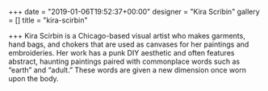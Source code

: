 +++
date = "2019-01-06T19:52:37+00:00"
designer = "Kira Scribin"
gallery = []
title = "kira-scirbin"

+++
Kira Scirbin is a Chicago-based visual artist who makes garments, hand bags, and chokers that are used as canvases for her paintings and embroideries. Her work has a punk DIY aesthetic and often features abstract, haunting paintings paired with commonplace words such as “earth” and “adult.” These words are given a new dimension once worn upon the body.